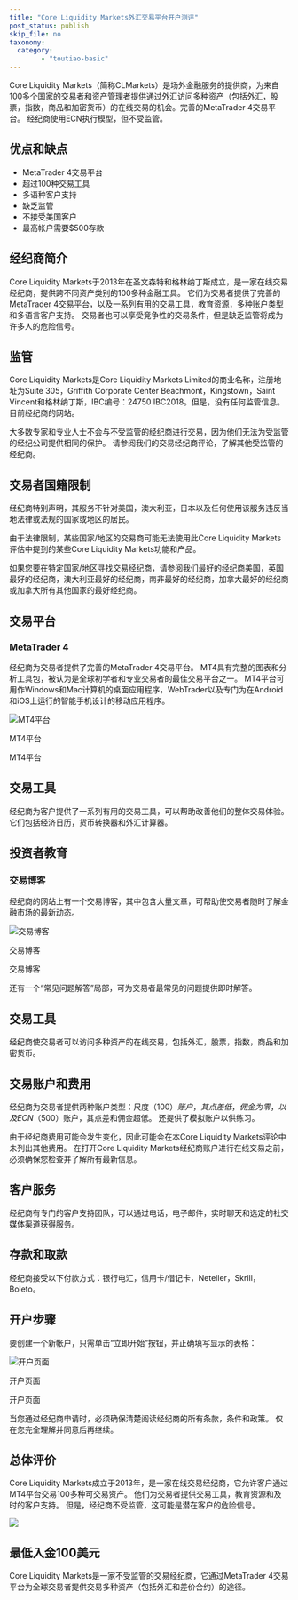 ```yaml
---
title: "Core Liquidity Markets外汇交易平台开户测评"
post_status: publish
skip_file: no
taxonomy:
  category:
        - "toutiao-basic"
---
```


Core Liquidity Markets（简称CLMarkets）是场外金融服务的提供商，为来自100多个国家的交易者和资产管理者提供通过外汇访问多种资产（包括外汇，股票，指数，商品和加密货币）的在线交易的机会。完善的MetaTrader 4交易平台。 经纪商使用ECN执行模型，但不受监管。

## 优点和缺点

- MetaTrader 4交易平台
- 超过100种交易工具
- 多语种客户支持
- 缺乏监管
- 不接受美国客户
- 最高帐户需要$500存款

## 经纪商简介

Core Liquidity Markets于2013年在圣文森特和格林纳丁斯成立，是一家在线交易经纪商，提供跨不同资产类别的100多种金融工具。 它们为交易者提供了完善的MetaTrader 4交易平台，以及一系列有用的交易工具，教育资源，多种账户类型和多语言客户支持。 交易者也可以享受竞争性的交易条件，但是缺乏监管将成为许多人的危险信号。

## 监管

Core Liquidity Markets是Core Liquidity Markets Limited的商业名称，注册地址为Suite 305，Griffith Corporate Center Beachmont，Kingstown，Saint Vincent和格林纳丁斯，IBC编号：24750 IBC2018。但是，没有任何监管信息。目前经纪商的网站。

大多数专家和专业人士不会与不受监管的经纪商进行交易，因为他们无法为受监管的经纪公司提供相同的保护。 请参阅我们的交易经纪商评论，了解其他受监管的经纪商。

## 交易者国籍限制

经纪商特别声明，其服务不针对美国，澳大利亚，日本以及任何使用该服务违反当地法律或法规的国家或地区的居民。

由于法律限制，某些国家/地区的交易商可能无法使用此Core Liquidity Markets评估中提到的某些Core Liquidity Markets功能和产品。

如果您要在特定国家/地区寻找交易经纪商，请参阅我们最好的经纪商美国，英国最好的经纪商，澳大利亚最好的经纪商，南非最好的经纪商，加拿大最好的经纪商或加拿大所有其他国家的最好经纪商。

## 交易平台

### **MetaTrader 4**

经纪商为交易者提供了完善的MetaTrader 4交易平台。 MT4具有完整的图表和分析工具包，被认为是全球初学者和专业交易者的最佳交易平台之一。 MT4平台可用作Windows和Mac计算机的桌面应用程序，WebTrader以及专门为在Android和iOS上运行的智能手机设计的移动应用程序。

![MT4平台](https://cdn.fendou.la/funstoutiao/2020/11/Core-Liquidity-Markets-Review-MT4-Platform-1024x418.jpg "MT4平台")

MT4平台

MT4平台

## 交易工具

经纪商为客户提供了一系列有用的交易工具，可以帮助改善他们的整体交易体验。 它们包括经济日历，货币转换器和外汇计算器。

## 投资者教育

### **交易博客**

经纪商的网站上有一个交易博客，其中包含大量文章，可帮助使交易者随时了解金融市场的最新动态。

![交易博客](https://cdn.fendou.la/funstoutiao/2020/11/Core-Liquidity-Markets-Review-Trading-Blog.jpg "交易博客")

交易博客

交易博客

还有一个“常见问题解答”局部，可为交易者最常见的问题提供即时解答。

## 交易工具

经纪商使交易者可以访问多种资产的在线交易，包括外汇，股票，指数，商品和加密货币。

## 交易账户和费用

经纪商为交易者提供两种账户类型：尺度（$100）账户，其点差低，佣金为零，以及ECN（$500）账户，其点差和佣金超低。 还提供了模拟账户以供练习。

由于经纪商费用可能会发生变化，因此可能会在本Core Liquidity Markets评论中未列出其他费用。 在打开Core Liquidity Markets经纪商账户进行在线交易之前，必须确保您检查并了解所有最新信息。

## 客户服务

经纪商有专门的客户支持团队，可以通过电话，电子邮件，实时聊天和选定的社交媒体渠道获得服务。

## 存款和取款

经纪商接受以下付款方式：银行电汇，信用卡/借记卡，Neteller，Skrill，Boleto。

## 开户步骤

要创建一个新帐户，只需单击“立即开始”按钮，并正确填写显示的表格：

![开户页面](https://cdn.fendou.la/funstoutiao/2020/11/Core-Liquidity-Markets-Review-Account-Opening-Page-1-411x1024.jpg "开户页面")

开户页面

开户页面

当您通过经纪商申请时，必须确保清楚阅读经纪商的所有条款，条件和政策。 仅在您完全理解并同意后再继续。

## 总体评价

Core Liquidity Markets成立于2013年，是一家在线交易经纪商，它允许客户通过MT4平台交易100多种可交易资产。 他们为交易者提供交易工具，教育资源和及时的客户支持。 但是，经纪商不受监管，这可能是潜在客户的危险信号。

![](https://cdn.fendou.la/funstoutiao/2020/11/Core-Liquidity-Markets-Logo.png)

## 最低入金100美元

Core Liquidity Markets是一家不受监管的交易经纪商，它通过MetaTrader 4交易平台为全球交易者提供交易多种资产（包括外汇和差价合约）的途径。
